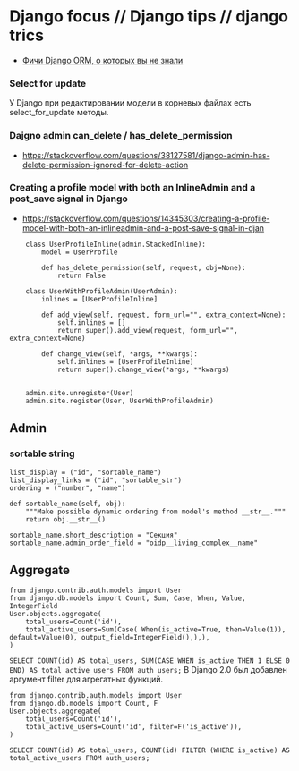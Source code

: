 # Django focus  //  Django tips  //  django trics

- [Фичи Django ORM, о которых вы не знали](https://tproger.ru/translations/django-orm-tips/)

### Select for update
У Django при редактировании модели в корневых файлах есть select_for_update методы.

### Dajgno admin can_delete / has_delete_permission
- https://stackoverflow.com/questions/38127581/django-admin-has-delete-permission-ignored-for-delete-action

### Creating a profile model with both an InlineAdmin and a post_save signal in Django
- https://stackoverflow.com/questions/14345303/creating-a-profile-model-with-both-an-inlineadmin-and-a-post-save-signal-in-djan
```
    class UserProfileInline(admin.StackedInline):
        model = UserProfile

        def has_delete_permission(self, request, obj=None):
            return False

    class UserWithProfileAdmin(UserAdmin):
        inlines = [UserProfileInline]

        def add_view(self, request, form_url="", extra_context=None):
            self.inlines = []
            return super().add_view(request, form_url="", extra_context=None)

        def change_view(self, *args, **kwargs):
            self.inlines = [UserProfileInline]
            return super().change_view(*args, **kwargs)


    admin.site.unregister(User)
    admin.site.register(User, UserWithProfileAdmin)
```
## Admin
### sortable string
```
list_display = ("id", "sortable_name")
list_display_links = ("id", "sortable_str")
ordering = ("number", "name")

def sortable_name(self, obj):
    """Make possible dynamic ordering from model's method __str__."""
    return obj.__str__()

sortable_name.short_description = "Секция"
sortable_name.admin_order_field = "oidp__living_complex__name"
```

## Aggregate
```
from django.contrib.auth.models import User
from django.db.models import Count, Sum, Case, When, Value, IntegerField
User.objects.aggregate(
    total_users=Count('id'),
    total_active_users=Sum(Case( When(is_active=True, then=Value(1)), default=Value(0), output_field=IntegerField(),),),
)
```
`SELECT COUNT(id) AS total_users, SUM(CASE WHEN is_active THEN 1 ELSE 0 END) AS total_active_users FROM auth_users;`
В Django 2.0 был добавлен аргумент filter для агрегатных функций.
```
from django.contrib.auth.models import User
from django.db.models import Count, F
User.objects.aggregate(
    total_users=Count('id'),
    total_active_users=Count('id', filter=F('is_active')),
)
```
`SELECT COUNT(id) AS total_users, COUNT(id) FILTER (WHERE is_active) AS total_active_users FROM auth_users;`

